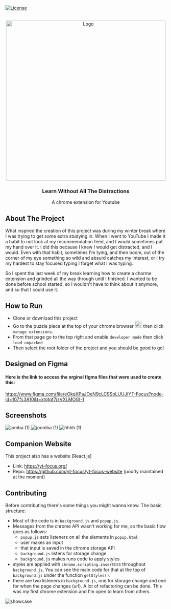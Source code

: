[![License][license-shield]][license-url]





<!-- PROJECT LOGO -->
<br />
<div align="center">
    <img src="https://user-images.githubusercontent.com/74576449/213616178-b79c0f8f-a0e5-44e8-82b8-070125ed201c.png" alt="Logo" width="500" height="auto">

  <h3 align="center">Learn Without All The Distractions</h3>

  <p align="center">
    A chrome extension for Youtube
</div>



<!-- ABOUT THE PROJECT -->
## About The Project
What inspired the creation of this project was during my winter break where I was trying to get some extra studying in. When I went to YouTube I made it a habit to not look at my recommendation feed, and I would sometimes put my hand over it. I did this because I knew I would get distracted, and I would. Even with that habit, sometimes I'm tying, and then boom, out of the corner of my eye something so wild and absurd catches my interest, or I try my hardest to stay focused typing I forget what I was typing.

So I spent tha last week of my break learning how to create a chorme extension and grinded all the way through until I finished. I wanted to be done before school started, so I wouldn't have to think about it anymore, and so that I could use it.

## How to Run 
- Clone or download this project
- Go to the puzzle piece at the top of your chrome browser <img width="22" alt="image" src="https://user-images.githubusercontent.com/74576449/213809619-2dc469fb-4a67-45b9-afd0-8de747763b99.png">
then click `manage extensions`. 
- From that page go to the top right and enable `developer mode` then click `load unpacked`
- Then select the root folder of the project and you should be good to go!

## Designed on Figma
#### Here is the link to access the orginal figma files that were used to create this:

https://www.figma.com/file/eOkqXPaJOeN9cLC9SoLUUJ/YT-Focus?node-id=107%3A10&t=xtgtgf7jzVXLMOGl-1 

## Screenshots
![jomba (1)](https://user-images.githubusercontent.com/74576449/213811114-15bdc822-fa29-4fb4-808f-8c5da2a24fbf.png)
![joomba (1)](https://user-images.githubusercontent.com/74576449/213811132-3d7eac95-876d-42b6-a4e2-4cbffc11d790.png)
![hhhh (1)](https://user-images.githubusercontent.com/74576449/213811206-8fdc6b1e-fc23-4a65-972b-ea56ad282823.png)

## Companion Website
This project also has a website [React.js]
- Link: https://yt-focus.org/ 
- Repo: https://github.com/yt-focus/yt-focus-website (poorly maintained at the moment)

## Contributing
Before contributing there's some things you might wanna know. The basic structure:
- Most of the code is in `background.js` and `popup.js`.
- Messages from the chrome API wasn't working for me, so the basic flow goes as follows:
  - `popup.js` sets listeners on all the elements in `popup.html`
  - user makes an input
  - that input is saved in the chrome storage API
  - `background.js` listens for storage change
  - `background.js` makes runs code to apply styles
- styles are applied with `chrome.scripting.insertCSS` throughout `background.js`. You can see the main code for that at the top of `background.js` under the function `getStyles()`.
- there are two listeners in `background.js`, one for storage change and one for when the page changes (url).
A lot of refactoring can be done. This was my first chrome extension and I'm open to learn from others. 

![showcase](https://user-images.githubusercontent.com/74576449/213813113-4e1ef256-1f7e-4c8b-8213-dc9ee903ad58.png)

[license-shield]: https://img.shields.io/github/license/othneildrew/Best-README-Template.svg?style=for-the-badge
[license-url]: https://github.com/othneildrew/Best-README-Template/blob/master/LICENSE.txt
